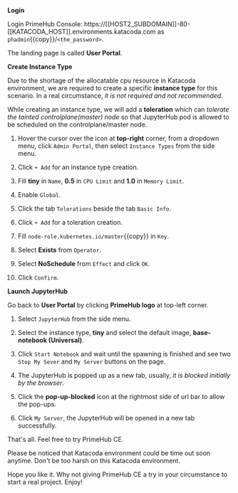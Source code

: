 
**Login**

Login PrimeHub Console: https://[[HOST2_SUBDOMAIN]]-80-[[KATACODA_HOST]].environments.katacoda.com as `phadmin`{{copy}}/`<the_password>`.

The landing page is called **User Portal**.

**Create Instance Type**

Due to the shortage of the allocatable cpu resource in Katacoda environment, we are required to create a specific **instance type** for this scenario. In a real circumstance, *it is not required and not recommended*.

While creating an instance type, we will add a **toleration** which can *tolerate the tainted controlplane(master) node* so that JupyterHub pod is allowed to be scheduled on the controlplane/master node.

1. Hover the cursor over the icon at **top-right** corner, from a dropdown menu, click `Admin Portal`, then select `Instance Types` from the side menu.

2. Click `+ Add` for an instance type creation.

3. Fill **tiny** in `Name`, **0.5** in `CPU Limit` and **1.0** in `Memory Limit`.

4. Enable `Global`.

5. Click the tab `Tolerations` beside the tab `Basic Info`.

6. Click `+ Add` for a toleration creation.

7. Fill `node-role.kubernetes.io/master`{{copy}} in `Key`.

8. Select **Exists** from `Operator`.

9. Select **NoSchedule** from `Effect` and click `OK`.

10. Click `Confirm`.

**Launch JupyterHub**

Go back to **User Portal** by clicking **PrimeHub logo** at top-left corner.

1. Select `JupyterHub` from the side menu.

2. Select the instance type, **tiny** and select the default image, **base-notebook (Universal)**.

3. Click `Start Notebook` and wait until the spawning is finished and see two `Stop My Sever` and `My Server` buttons on the page.

4. The JupyterHub is popped up as a new tab, usually, *it is blocked initially by the browser*.

5. Click the **pop-up-blocked** icon at the rightmost side of url bar to allow the pop-ups.

6. Click `My Server`, the JupyterHub will be opened in a new tab successfully.

That's all. Feel free to try PrimeHub CE. 

Please be noticed that Katacoda environment could be time out soon anytime. Don't be too harsh on this Katacoda environment.

Hope you like it. Why not giving PrimeHub CE a try in your circumstance to start a real project. Enjoy!
